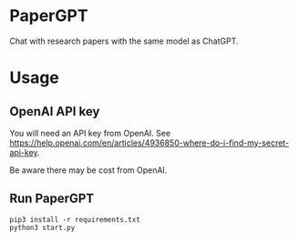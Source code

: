 # PaperGPT
Chat with research papers with the same model as ChatGPT.

# Usage
## OpenAI API key
You will need an API key from OpenAI. See https://help.openai.com/en/articles/4936850-where-do-i-find-my-secret-api-key.

Be aware there may be cost from OpenAI.

## Run PaperGPT
```
pip3 install -r requirements.txt
python3 start.py
```
